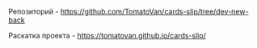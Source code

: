 Репозиторий - https://github.com/TomatoVan/cards-slip/tree/dev-new-back

Раскатка проекта - https://tomatovan.github.io/cards-slip/
